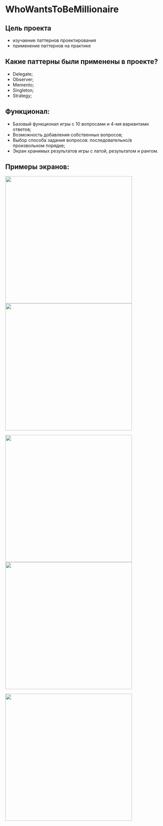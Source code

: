 # WhoWantsToBeMillionaire

## Цель проекта
- изучаение паттернов проектирования
- применение паттернов на практике

## Какие паттерны были применены в проекте?
- Delegate;
- Observer;
- Memento;
- Singleton;
- Strategy;

## Функционал:
- Базовый функционал игры с 10 вопросами и 4-мя вариантами ответов;
- Возможность добавления собственных вопросов;
- Выбор способа задания вопросов: последовательно/в произвольном порядке;
- Экран хранимых результатов игры с латой, результатом и рангом.

## Примеры экранов:

<img src="./WhoWantsToBe//screens/main.png" width="400" />      <img src="./WhoWantsToBe//screens/setting.png" width="400" /> 


<img src="./WhoWantsToBe/screens/game.png" width="400" />     <img src="./WhoWantsToBe//screens/addQuestion.png" width="400" />

<img src="./WhoWantsToBe//screens/results.png" width="400" />
